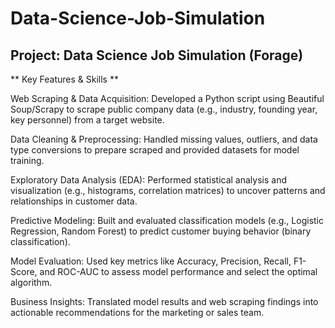 # Data-Science-Job-Simulation

## Project: Data Science Job Simulation (Forage)
** Key Features & Skills  **

Web Scraping & Data Acquisition: Developed a Python script using Beautiful Soup/Scrapy to scrape public company data (e.g., industry, founding year, key personnel) from a target website.

Data Cleaning & Preprocessing: Handled missing values, outliers, and data type conversions to prepare scraped and provided datasets for model training.

Exploratory Data Analysis (EDA): Performed statistical analysis and visualization (e.g., histograms, correlation matrices) to uncover patterns and relationships in customer data.

Predictive Modeling: Built and evaluated classification models (e.g., Logistic Regression, Random Forest) to predict customer buying behavior (binary classification).

Model Evaluation: Used key metrics like Accuracy, Precision, Recall, F1-Score, and ROC-AUC to assess model performance and select the optimal algorithm.

Business Insights: Translated model results and web scraping findings into actionable recommendations for the marketing or sales team.
